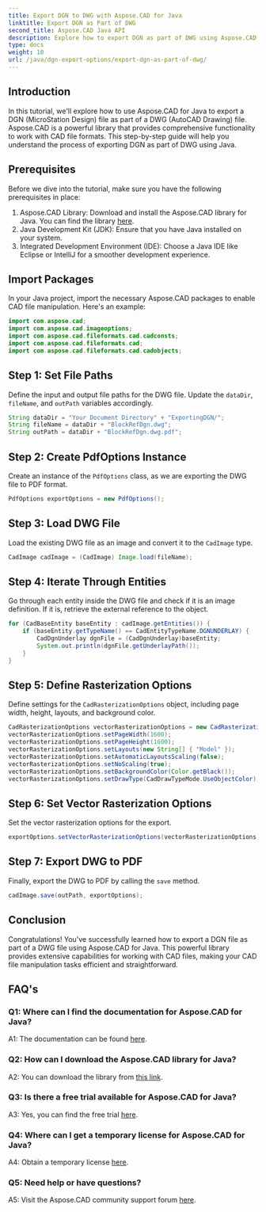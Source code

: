 ```yaml
---
title: Export DGN to DWG with Aspose.CAD for Java
linktitle: Export DGN as Part of DWG
second_title: Aspose.CAD Java API
description: Explore how to export DGN as part of DWG using Aspose.CAD for Java. Follow our step-by-step guide for efficient CAD file manipulation.
type: docs
weight: 10
url: /java/dgn-export-options/export-dgn-as-part-of-dwg/
---
```

## Introduction

In this tutorial, we'll explore how to use Aspose.CAD for Java to export a DGN (MicroStation Design) file as part of a DWG (AutoCAD Drawing) file. Aspose.CAD is a powerful library that provides comprehensive functionality to work with CAD file formats. This step-by-step guide will help you understand the process of exporting DGN as part of DWG using Java.

## Prerequisites

Before we dive into the tutorial, make sure you have the following prerequisites in place:
1. Aspose.CAD Library: Download and install the Aspose.CAD library for Java. You can find the library [here](https://releases.aspose.com/cad/java/).
2. Java Development Kit (JDK): Ensure that you have Java installed on your system.
3. Integrated Development Environment (IDE): Choose a Java IDE like Eclipse or IntelliJ for a smoother development experience.

## Import Packages

In your Java project, import the necessary Aspose.CAD packages to enable CAD file manipulation. Here's an example:

```java
import com.aspose.cad;
import com.aspose.cad.imageoptions;
import com.aspose.cad.fileformats.cad.cadconsts;
import com.aspose.cad.fileformats.cad;
import com.aspose.cad.fileformats.cad.cadobjects;
```

## Step 1: Set File Paths

Define the input and output file paths for the DWG file. Update the `dataDir`, `fileName`, and `outPath` variables accordingly.

```java
String dataDir = "Your Document Directory" + "ExportingDGN/";
String fileName = dataDir + "BlockRefDgn.dwg";
String outPath = dataDir + "BlockRefDgn.dwg.pdf";
```

## Step 2: Create PdfOptions Instance

Create an instance of the `PdfOptions` class, as we are exporting the DWG file to PDF format.

```java
PdfOptions exportOptions = new PdfOptions();
```

## Step 3: Load DWG File

Load the existing DWG file as an image and convert it to the `CadImage` type.

```java
CadImage cadImage = (CadImage) Image.load(fileName);
```

## Step 4: Iterate Through Entities

Go through each entity inside the DWG file and check if it is an image definition. If it is, retrieve the external reference to the object.

```java
for (CadBaseEntity baseEntity : cadImage.getEntities()) {
    if (baseEntity.getTypeName() == CadEntityTypeName.DGNUNDERLAY) {
        CadDgnUnderlay dgnFile = (CadDgnUnderlay)baseEntity;
        System.out.println(dgnFile.getUnderlayPath());
    }
}
```

## Step 5: Define Rasterization Options

Define settings for the `CadRasterizationOptions` object, including page width, height, layouts, and background color.

```java
CadRasterizationOptions vectorRasterizationOptions = new CadRasterizationOptions();
vectorRasterizationOptions.setPageWidth(1600);
vectorRasterizationOptions.setPageHeight(1600);
vectorRasterizationOptions.setLayouts(new String[] { "Model" });
vectorRasterizationOptions.setAutomaticLayoutsScaling(false);
vectorRasterizationOptions.setNoScaling(true);
vectorRasterizationOptions.setBackgroundColor(Color.getBlack());
vectorRasterizationOptions.setDrawType(CadDrawTypeMode.UseObjectColor);
```

## Step 6: Set Vector Rasterization Options

Set the vector rasterization options for the export.

```java
exportOptions.setVectorRasterizationOptions(vectorRasterizationOptions);
```

## Step 7: Export DWG to PDF

Finally, export the DWG to PDF by calling the `save` method.

```java
cadImage.save(outPath, exportOptions);
```

## Conclusion

Congratulations! You've successfully learned how to export a DGN file as part of a DWG file using Aspose.CAD for Java. This powerful library provides extensive capabilities for working with CAD files, making your CAD file manipulation tasks efficient and straightforward.

## FAQ's

### Q1: Where can I find the documentation for Aspose.CAD for Java?

A1: The   documentation can be found [here](https://reference.aspose.com/cad/java/).

### Q2: How can I download the Aspose.CAD library for Java?

A2: You can download the library from [this link](https://releases.aspose.com/cad/java/).

### Q3: Is there a free trial available for Aspose.CAD for Java?

A3: Yes, you can find the free trial [here](https://releases.aspose.com/).

### Q4: Where can I get a temporary license for Aspose.CAD for Java?

A4: Obtain a temporary license [here](https://purchase.aspose.com/temporary-license/).

### Q5: Need help or have questions?

A5: Visit the Aspose.CAD community support forum [here](https://forum.aspose.com/c/cad/19).
